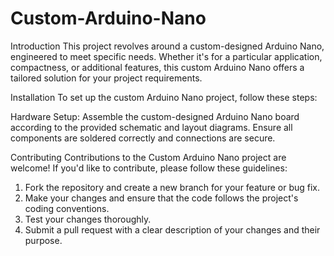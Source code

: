# Custom-Arduino-Nano

Introduction
This project revolves around a custom-designed Arduino Nano, engineered to meet specific needs. Whether it's for a particular application, compactness, or additional features, this custom Arduino Nano offers a tailored solution for your project requirements.

Installation
To set up the custom Arduino Nano project, follow these steps:

Hardware Setup: Assemble the custom-designed Arduino Nano board according to the provided schematic and layout diagrams. Ensure all components are soldered correctly and connections are secure.

Contributing
Contributions to the Custom Arduino Nano project are welcome! If you'd like to contribute, please follow these guidelines:

1) Fork the repository and create a new branch for your feature or bug fix.
2) Make your changes and ensure that the code follows the project's coding conventions.
3) Test your changes thoroughly.
4) Submit a pull request with a clear description of your changes and their purpose.

